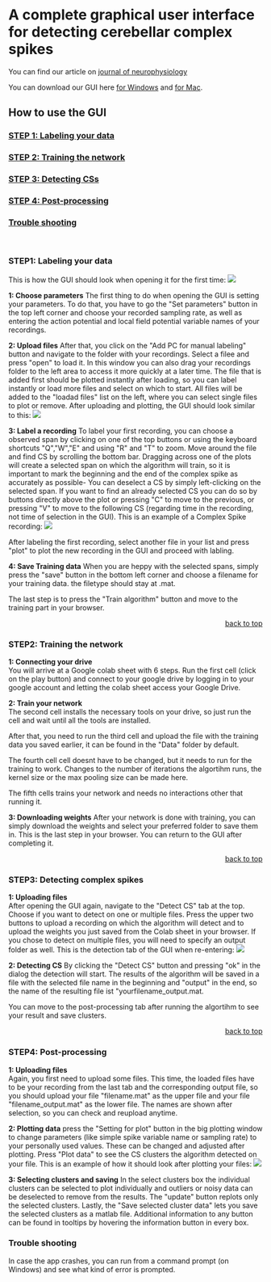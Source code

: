 # A complete graphical user interface for detecting cerebellar complex spikes  

You can find our article on [journal of neurophysiology](https://journals.physiology.org/doi/full/10.1152/jn.00754.2019?rfr_dat=cr_pub++0pubmed&url_ver=Z39.88-2003&rfr_id=ori%3Arid%3Acrossref.org)

You can download our GUI here
[for Windows]() and
[for Mac]().

## <a name="top">How to use the GUI</a>

### [STEP 1: Labeling your data](#labeling)
### [STEP 2: Training the network](#training)
### [STEP 3: Detecting CSs](#detecting)
### [STEP 4: Post-processing](#post-processing) 
### [Trouble shooting](#trouble-shooting)

&nbsp;

### <a name="labeling">STEP1: Labeling your data</a>
This is how the GUI should look when opening it for the first time:
![](./img/Screenshot1.png)

**1: Choose parameters**
The first thing to do when opening the GUI is setting your parameters. To do that, you have to go the "Set parameters" button in the top left corner and choose your recorded sampling rate, as well as entering the action potential and local field potential variable names of your recordings.

**2: Upload files**
After that, you click on the "Add PC for manual labeling" button and navigate to the folder with your recordings. Select a filee and press "open" to load it. In this window you can also drag your recordings folder to the left area to access it more quickly at a later time. 
The file that is added first should be plotted instantly after loading, so you can label instantly or load more files and select on which to start. All files will be added to the "loadad files" list on the left, where you can select single files to plot or remove. 
After uploading and plotting, the GUI should look similar to this:
![](./img/Screenshot2.png)

**3: Label a recording**
To label your first recording, you can choose a observed span by clicking on one of the top buttons or using the keyboard shortcuts "Q","W","E" and using "R" and "T" to zoom. Move around the file and find CS by scrolling the bottom bar. 
Dragging across one of the plots will create a selected span on which the algorithm will train, so it is important to mark the beginning and the end of the complex spike as accurately as possible- You can deselect a CS by simply left-clicking on the selected span.
If you want to find an already selected CS you can do so by buttons directly above the plot or pressing "C" to move to the previous, or pressing "V" to move to the following CS (regarding time in the recording, not time of selection in the GUI).
This is an example of a Complex Spike recording:
![](./img/Screenshot3.png)

After labeling the first recording, select another file in your list and press "plot" to plot the new recording in the GUI and proceed with labling. 

**4: Save Training data**
When you are heppy with the selected spans, simply press the "save" button in the bottom left corner and choose a filename for your training data. the filetype should stay at .mat.

The last step is to press the "Train algorithm" button and move to the training part in your browser.

<div style="text-align: right">

[back to top](#top)
</div>

### <a name="training"> STEP2: Training the network</a> 

**1: Connecting your drive**  
You will arrive at a Google colab sheet with 6 steps. Run the first cell (click on the play button) and connect to your google drive by logging in to your google account and letting the colab sheet access your Google Drive.


**2: Train your network**    
The second cell installs the necessary tools on your drive, so just run the cell and wait until all the tools are installed.

After that, you need to run the third cell and upload the file with the training data you saved earlier, it can be found in the "Data" folder by default.

The fourth cell cell doesnt have to be changed, but it needs to run for the training to work. Changes to the number of iterations the algortihm runs, the kernel size or the max pooling size can be made here.

The fifth cells trains your network and needs no interactions other that running it.

**3: Downloading weights**
After your network is done with training, you can simply download the weights and select your preferred folder to save them in. This is the last step in your browser. You can return to the GUI after completing it.

<div style="text-align: right">

[back to top](#top)
</div>

### <a name="detecting">STEP3: Detecting complex spikes</a>

**1: Uploading files**  
After opening the GUI again, navigate to the "Detect CS" tab at the top. 
Choose if you want to detect on one or multiple files. Press the upper two buttons to upload a recording on which the algorithm will detect and to upload the weights you just saved from the Colab sheet in your browser. If you chose to detect on multiple files, you will need to specify an output folder as well.
This is the detection tab of the GUI when re-entering:
![](./img/Screenshot4.png)


**2: Detecting CS**
By clicking the "Detect CS" button and pressing "ok" in the dialog the detection will start. The results of the algorithm will be saved in a file with the selected file name in the beginning and "output" in the end, so the name of the resulting file ist "yourfilename_output.mat.

You can move to the post-processing tab after running the algortihm to see your result and save clusters.

<div style="text-align: right">

[back to top](#top)
</div>

### <a name="post-processing">STEP4: Post-processing</a>

**1: Uploading files**  
Again, you first need to upload some files. This time, the loaded files have to be your recording from the last tab and the corresponding output file, so you should upload your file "filename.mat" as the upper file and your file "filename_output.mat" as the lower file.
The names are shown after selection, so you can check and reupload anytime.

**2: Plotting data**
press the "Setting for plot" button in the big plotting window to change parameters (like simple spike variable name or sampling rate) to your personally used values. These can be changed and adjusted after plotting. 
Press "Plot data" to see the CS clusters the algorithm detected on your file.
This is an example of how it should look after plotting your files:
![](./img/Screenshot5.png)

**3: Selecting clusters and saving**
In the select clusters box the individual clusters can be selected to plot individually and outliers or noisy data can be deselected to remove from the results. The "update" button replots only the selected clusters.
Lastly, the "Save selected cluster data" lets you save the selected clusters as a matlab file. Additional information to any button can be found in tooltips by hovering the information button in every box.

### <a name="trouble-shooting">Trouble shooting</a>
In case the app crashes, you can run from a command prompt (on Windows) and see what kind of error is prompted.